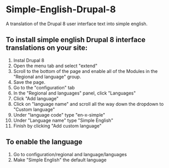 # Simple-English-Drupal-8
A translation of the Drupal 8 user interface text into simple english.

## To install simple english Drupal 8 interface translations on your site:

1. Instal Drupal 8
2. Open the menu tab and select "extend"
3. Scroll to the bottom of the page and enable all of the Modules in the "Regional and language" group.
4. Save the page.
5. Go to the "configuration" tab
6. In the "Regional and languages" panel, click "Languages"
7. Click "Add language"
8. Click on "language name" and scroll all the way down the dropdown to "Custom language"
9. Under "language code" type "en-x-simple"
10. Under "Language name" type "Simple English"
6. Finish by clicking "Add custom language"

## To enable the language

1. Go to configuration/regional and language/languages
2. Make "Simple English" the default language
